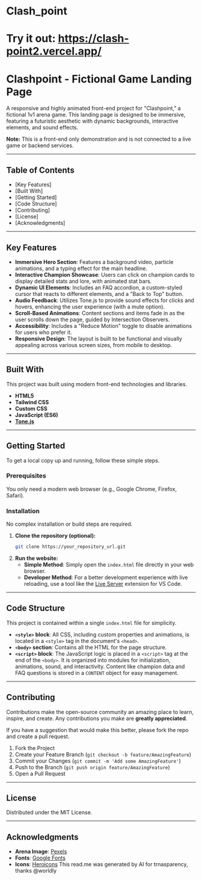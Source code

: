 # Clash_point

# Try it out: https://clash-point2.vercel.app/

# Clashpoint - Fictional Game Landing Page

A responsive and highly animated front-end project for "Clashpoint," a fictional 1v1 arena game. This landing page is designed to be immersive, featuring a futuristic aesthetic with dynamic backgrounds, interactive elements, and sound effects.

**Note:** This is a front-end only demonstration and is not connected to a live game or backend services.


-----

## Table of Contents

  * [Key Features]
  * [Built With]
  * [Getting Started]
  * [Code Structure]
  * [Contributing]
  * [License]
  * [Acknowledgments]

-----

## Key Features

  * **Immersive Hero Section**: Features a background video, particle animations, and a typing effect for the main headline.
  * **Interactive Champion Showcase**: Users can click on champion cards to display detailed stats and lore, with animated stat bars.
  * **Dynamic UI Elements**: Includes an FAQ accordion, a custom-styled cursor that reacts to different elements, and a "Back to Top" button.
  * **Audio Feedback**: Utilizes Tone.js to provide sound effects for clicks and hovers, enhancing the user experience (with a mute option).
  * **Scroll-Based Animations**: Content sections and items fade in as the user scrolls down the page, guided by Intersection Observers.
  * **Accessibility**: Includes a "Reduce Motion" toggle to disable animations for users who prefer it.
  * **Responsive Design**: The layout is built to be functional and visually appealing across various screen sizes, from mobile to desktop.

-----

## Built With

This project was built using modern front-end technologies and libraries.

  * **HTML5**
  * **Tailwind CSS**
  * **Custom CSS**
  * **JavaScript (ES6)**
  * **[Tone.js](https://tonejs.github.io/)**

-----

## Getting Started

To get a local copy up and running, follow these simple steps.

### Prerequisites

You only need a modern web browser (e.g., Google Chrome, Firefox, Safari).

### Installation

No complex installation or build steps are required.

1.  **Clone the repository (optional):**
    ```sh
    git clone https://your_repository_url.git
    ```
2.  **Run the website:**
      * **Simple Method**: Simply open the `index.html` file directly in your web browser.
      * **Developer Method**: For a better development experience with live reloading, use a tool like the [Live Server](https://marketplace.visualstudio.com/items?itemName=ritwickdey.LiveServer) extension for VS Code.

-----

## Code Structure

This project is contained within a single `index.html` file for simplicity.

  * **`<style>` block**: All CSS, including custom properties and animations, is located in a `<style>` tag in the document's `<head>`.
  * **`<body>` section**: Contains all the HTML for the page structure.
  * **`<script>` block**: The JavaScript logic is placed in a `<script>` tag at the end of the `<body>`. It is organized into modules for initialization, animations, sound, and interactivity. Content like champion data and FAQ questions is stored in a `CONTENT` object for easy management.

-----

## Contributing

Contributions make the open-source community an amazing place to learn, inspire, and create. Any contributions you make are **greatly appreciated**.

If you have a suggestion that would make this better, please fork the repo and create a pull request.

1.  Fork the Project
2.  Create your Feature Branch (`git checkout -b feature/AmazingFeature`)
3.  Commit your Changes (`git commit -m 'Add some AmazingFeature'`)
4.  Push to the Branch (`git push origin feature/AmazingFeature`)
5.  Open a Pull Request

-----

## License

Distributed under the MIT License.

-----

## Acknowledgments

  * **Arena Image**: [Pexels](https://www.pexels.com/)
  * **Fonts**: [Google Fonts](https://fonts.google.com/)
  * **Icons**: [Heroicons](https://heroicons.com/)
This read.me was generated by AI for trnasparency, thanks @worldly
